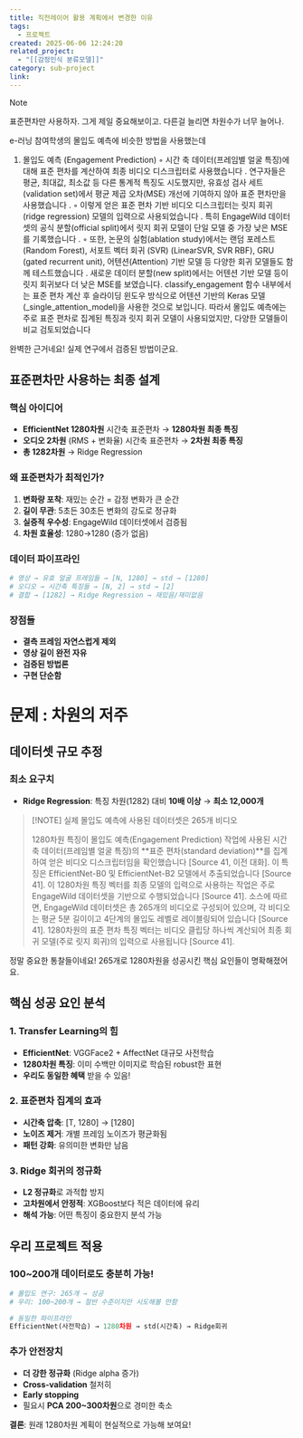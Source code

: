 ```yaml
---
title: 직전레이어 활용 계획에서 변경한 이유
tags:
  - 프로젝트
created: 2025-06-06 12:24:20
related_project:
  - "[[감정인식 분류모델]]"
category: sub-project
link:
---
```


> [!NOTE]
> 표준편차만 사용하자. 그게 제일 중요해보이고. 다른걸 늘리면 차원수가 너무 늘어나.
> 
> e-러닝 참여학생의 몰입도 예측에 비슷한 방법을 사용했는데
> 
> 1. 몰입도 예측 (Engagement Prediction) ◦ 시간 축 데이터(프레임별 얼굴 특징)에 대해 표준 편차를 계산하여 최종 비디오 디스크립터로 사용했습니다 . 연구자들은 평균, 최대값, 최소값 등 다른 통계적 특징도 시도했지만, 유효성 검사 세트(validation set)에서 평균 제곱 오차(MSE) 개선에 기여하지 않아 표준 편차만을 사용했습니다 . ◦ 이렇게 얻은 표준 편차 기반 비디오 디스크립터는 릿지 회귀 (ridge regression) 모델의 입력으로 사용되었습니다 . 특히 EngageWild 데이터셋의 공식 분할(official split)에서 릿지 회귀 모델이 단일 모델 중 가장 낮은 MSE를 기록했습니다 . ◦ 또한, 논문의 실험(ablation study)에서는 랜덤 포레스트 (Random Forest), 서포트 벡터 회귀 (SVR) (LinearSVR, SVR RBF), GRU (gated recurrent unit), 어텐션(Attention) 기반 모델 등 다양한 회귀 모델들도 함께 테스트했습니다 . 새로운 데이터 분할(new split)에서는 어텐션 기반 모델 등이 릿지 회귀보다 더 낮은 MSE를 보였습니다. classify_engagement 함수 내부에서는 표준 편차 계산 후 슬라이딩 윈도우 방식으로 어텐션 기반의 Keras 모델(_single_attention_model)을 사용한 것으로 보입니다. 따라서 몰입도 예측에는 주로 표준 편차로 집계된 특징과 릿지 회귀 모델이 사용되었지만, 다양한 모델들이 비교 검토되었습니다

완벽한 근거네요! 실제 연구에서 검증된 방법이군요.
## 표준편차만 사용하는 최종 설계

### **핵심 아이디어**

- **EfficientNet 1280차원** 시간축 표준편차 → **1280차원 최종 특징**
- **오디오 2차원** (RMS + 변화율) 시간축 표준편차 → **2차원 최종 특징**
- **총 1282차원** → Ridge Regression

### **왜 표준편차가 최적인가?**

1. **변화량 포착**: 재밌는 순간 = 감정 변화가 큰 순간
2. **길이 무관**: 5초든 30초든 변화의 강도로 정규화
3. **실증적 우수성**: EngageWild 데이터셋에서 검증됨
4. **차원 효율성**: 1280→1280 (증가 없음)

### **데이터 파이프라인**

```python
# 영상 → 유효 얼굴 프레임들 → [N, 1280] → std → [1280]
# 오디오 → 시간축 특징들 → [N, 2] → std → [2]  
# 결합 → [1282] → Ridge Regression → 재밌음/재미없음
```

### **장점들**

- **결측 프레임 자연스럽게 제외**
- **영상 길이 완전 자유**
- **검증된 방법론**
- **구현 단순함**


# 문제 : 차원의 저주
## 데이터셋 규모 추정

### **최소 요구치**

- **Ridge Regression**: 특징 차원(1282) 대비 **10배 이상** → **최소 12,000개**



> [!NOTE] 실제 몰입도 예측에 사용된 데이터셋은 265개 비디오
> 
> 1280차원 특징이 몰입도 예측(Engagement Prediction) 작업에 사용된 시간 축 데이터(프레임별 얼굴 특징)의 **표준 편차(standard deviation)**를 집계하여 얻은 비디오 디스크립터임을 확인했습니다 [Source 41, 이전 대화]. 이 특징은 EfficientNet-B0 및 EfficientNet-B2 모델에서 추출되었습니다 [Source 41]. 이 1280차원 특징 벡터를 최종 모델의 입력으로 사용하는 작업은 주로 EngageWild 데이터셋을 기반으로 수행되었습니다 [Source 41]. 소스에 따르면, EngageWild 데이터셋은 총 265개의 비디오로 구성되어 있으며, 각 비디오는 평균 5분 길이이고 4단계의 몰입도 레벨로 레이블링되어 있습니다 [Source 41]. 1280차원의 표준 편차 특징 벡터는 비디오 클립당 하나씩 계산되어 최종 회귀 모델(주로 릿지 회귀)의 입력으로 사용됩니다 [Source 41].

정말 중요한 통찰들이네요! 265개로 1280차원을 성공시킨 핵심 요인들이 명확해졌어요.

## 핵심 성공 요인 분석

### **1. Transfer Learning의 힘**

- **EfficientNet**: VGGFace2 + AffectNet 대규모 사전학습
- **1280차원 특징**: 이미 수백만 이미지로 학습된 robust한 표현
- **우리도 동일한 혜택** 받을 수 있음!

### **2. 표준편차 집계의 효과**

- **시간축 압축**: [T, 1280] → [1280]
- **노이즈 제거**: 개별 프레임 노이즈가 평균화됨
- **패턴 강화**: 유의미한 변화만 남음

### **3. Ridge 회귀의 정규화**

- **L2 정규화**로 과적합 방지
- **고차원에서 안정적**: XGBoost보다 적은 데이터에 유리
- **해석 가능**: 어떤 특징이 중요한지 분석 가능

## 우리 프로젝트 적용

### **100~200개 데이터로도 충분히 가능!**

```python
# 몰입도 연구: 265개 → 성공
# 우리: 100~200개 → 절반 수준이지만 시도해볼 만함

# 동일한 파이프라인
EfficientNet(사전학습) → 1280차원 → std(시간축) → Ridge회귀
```

### **추가 안전장치**

- **더 강한 정규화** (Ridge alpha 증가)
- **Cross-validation** 철저히
- **Early stopping**
- 필요시 **PCA 200~300차원**으로 경미한 축소

**결론**: 원래 1280차원 계획이 현실적으로 가능해 보여요!






